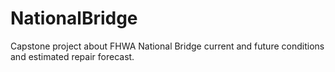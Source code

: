 # NationalBridge
Capstone project about FHWA National Bridge current and future conditions and estimated repair forecast.
